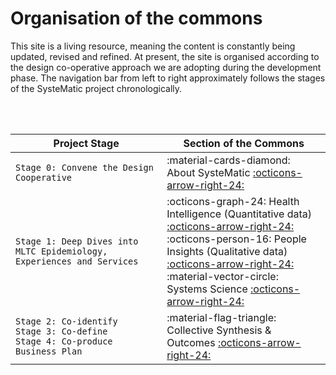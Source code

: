 # Organisation of the commons

This site is a living resource, meaning the content is constantly being updated, revised and refined. At present, the site is organised according to the design co-operative approach we are adopting during the development phase. The navigation bar from left to right approximately follows the stages of the SysteMatic project chronologically.

<br>
<br>

| Project Stage                                                         | Section of the Commons                                                                                                                       |
| --------------------------------------------------------------------- | -------------------------------------------------------------------------------------------------------------------------------------------- |
| `Stage 0: Convene the Design Cooperative`                             | :material-cards-diamond: About SysteMatic [:octicons-arrow-right-24:](about.md)                                                              |
| `Stage 1: Deep Dives into MLTC Epidemiology, Experiences and Services`| :octicons-graph-24: Health Intelligence (Quantitative data) [:octicons-arrow-right-24:](health-intelligence/health-intelligence-overview.md)<br>:octicons-person-16: People Insights (Qualitative data) [:octicons-arrow-right-24:](people-insight/people-insight-overview.md)<br>:material-vector-circle: Systems Science [:octicons-arrow-right-24:](systems-science/systems-science-overview.md)  |
| `Stage 2: Co-identify`<br> `Stage 3: Co-define`<br> `Stage 4: Co-produce Business Plan`    | :material-flag-triangle: Collective Synthesis & Outcomes [:octicons-arrow-right-24:](collective-outcomes/collective-outcomes-overview.md)    |
